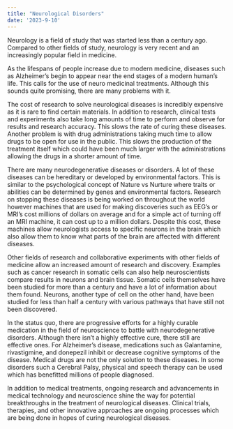 ```yaml
---
title: "Neurological Disorders"
date: '2023-9-10'
---
```


Neurology is a field of study that was started less than a century ago. Compared to other fields of study, neurology is very recent and an increasingly popular field in medicine.

As the lifespans of people increase due to modern medicine, diseases such as Alzheimer’s begin to appear near the end stages of a modern human’s life. This calls for the use of neuro medicinal treatments. Although this sounds quite promising, there are many problems with it.

The cost of research to solve neurological diseases is incredibly expensive as it is rare to find certain materials. In addition to research, clinical tests and experiments also take long amounts of time to perform and observe for results and research accuracy. This slows the rate of curing these diseases. Another problem is with drug administrations taking much time to allow drugs to be open for use in the public. This slows the production of the treatment itself which could have been much larger with the administrations allowing the drugs in a shorter amount of time.

There are many neurodegenerative diseases or disorders. A lot of these diseases can be hereditary or developed by environmental factors. This is similar to the psychological concept of Nature vs Nurture where traits or abilities can be determined by genes and environmental factors. Research on stopping these diseases is being worked on throughout the world however machines that are used for making discoveries such as EEG’s or MRI’s cost millions of dollars on average and for a simple act of turning off an MRI machine, it can cost up to a million dollars. Despite this cost, these machines allow neurologists access to specific neurons in the brain which also allow them to know what parts of the brain are affected with different diseases.

Other fields of research and collaborative experiments with other fields of medicine allow an increased amount of research and discovery. Examples such as cancer research in somatic cells can also help neuroscientists compare results in neurons and brain tissue. Somatic cells themselves have been studied for more than a century and have a lot of information about them found. Neurons, another type of cell on the other hand, have been studied for less than half a century with various pathways that have still not been discovered.

In the status quo, there are progressive efforts for a highly curable medication in the field of neuroscience to battle with neurodegenerative disorders. Although there isn’t a highly effective cure, there still are effective ones. For Alzheimer’s disease, medications such as Galantamine, rivastigmine, and donepezil inhibit or decrease cognitive symptoms of the disease. Medical drugs are not the only solution to these diseases. In some disorders such a Cerebral Palsy, physical and speech therapy can be used which has benefitted millions of people diagnosed.

In addition to medical treatments, ongoing research and advancements in medical technology and neuroscience shine the way for potential breakthroughs in the treatment of neurological diseases. Clinical trials, therapies, and other innovative approaches are ongoing processes which are being done in hopes of curing neurological diseases.
